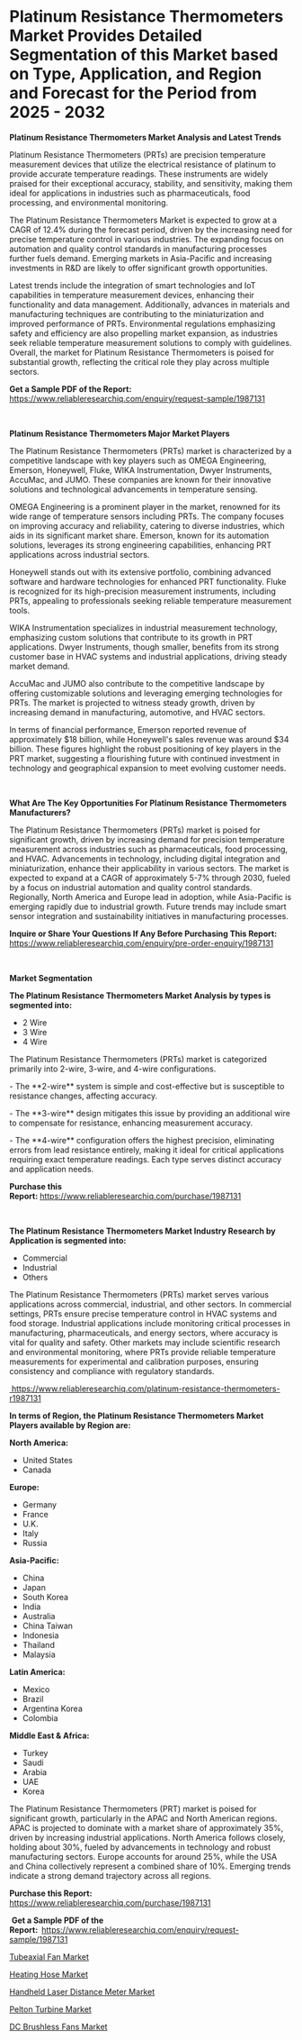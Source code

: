 <p><h1>Platinum Resistance Thermometers Market Provides Detailed Segmentation of this Market based on Type, Application, and Region and Forecast for the Period from 2025 - 2032</h1></p><p><strong>Platinum Resistance Thermometers Market Analysis and Latest Trends</strong></p>
<p><p>Platinum Resistance Thermometers (PRTs) are precision temperature measurement devices that utilize the electrical resistance of platinum to provide accurate temperature readings. These instruments are widely praised for their exceptional accuracy, stability, and sensitivity, making them ideal for applications in industries such as pharmaceuticals, food processing, and environmental monitoring.</p><p>The Platinum Resistance Thermometers Market is expected to grow at a CAGR of 12.4% during the forecast period, driven by the increasing need for precise temperature control in various industries. The expanding focus on automation and quality control standards in manufacturing processes further fuels demand. Emerging markets in Asia-Pacific and increasing investments in R&D are likely to offer significant growth opportunities. </p><p>Latest trends include the integration of smart technologies and IoT capabilities in temperature measurement devices, enhancing their functionality and data management. Additionally, advances in materials and manufacturing techniques are contributing to the miniaturization and improved performance of PRTs. Environmental regulations emphasizing safety and efficiency are also propelling market expansion, as industries seek reliable temperature measurement solutions to comply with guidelines. Overall, the market for Platinum Resistance Thermometers is poised for substantial growth, reflecting the critical role they play across multiple sectors.</p></p>
<p><strong>Get a Sample PDF of the Report:&nbsp;</strong> <a href="https://www.reliableresearchiq.com/enquiry/request-sample/1987131?utm_campaign=104&utm_medium=2&utm_source=Github&utm_content=ia&utm_term=10042025&utm_id=platinum-resistance-thermometers">https://www.reliableresearchiq.com/enquiry/request-sample/1987131</a></p>
<p>&nbsp;</p>
<p><strong>Platinum Resistance Thermometers Major Market Players</strong></p>
<p><p>The Platinum Resistance Thermometers (PRTs) market is characterized by a competitive landscape with key players such as OMEGA Engineering, Emerson, Honeywell, Fluke, WIKA Instrumentation, Dwyer Instruments, AccuMac, and JUMO. These companies are known for their innovative solutions and technological advancements in temperature sensing.</p><p>OMEGA Engineering is a prominent player in the market, renowned for its wide range of temperature sensors including PRTs. The company focuses on improving accuracy and reliability, catering to diverse industries, which aids in its significant market share. Emerson, known for its automation solutions, leverages its strong engineering capabilities, enhancing PRT applications across industrial sectors.</p><p>Honeywell stands out with its extensive portfolio, combining advanced software and hardware technologies for enhanced PRT functionality. Fluke is recognized for its high-precision measurement instruments, including PRTs, appealing to professionals seeking reliable temperature measurement tools.</p><p>WIKA Instrumentation specializes in industrial measurement technology, emphasizing custom solutions that contribute to its growth in PRT applications. Dwyer Instruments, though smaller, benefits from its strong customer base in HVAC systems and industrial applications, driving steady market demand.</p><p>AccuMac and JUMO also contribute to the competitive landscape by offering customizable solutions and leveraging emerging technologies for PRTs. The market is projected to witness steady growth, driven by increasing demand in manufacturing, automotive, and HVAC sectors.</p><p>In terms of financial performance, Emerson reported revenue of approximately $18 billion, while Honeywell's sales revenue was around $34 billion. These figures highlight the robust positioning of key players in the PRT market, suggesting a flourishing future with continued investment in technology and geographical expansion to meet evolving customer needs.</p></p>
<p>&nbsp;</p>
<p><strong>What Are The Key Opportunities For Platinum Resistance Thermometers Manufacturers?</strong></p>
<p><p>The Platinum Resistance Thermometers (PRTs) market is poised for significant growth, driven by increasing demand for precision temperature measurement across industries such as pharmaceuticals, food processing, and HVAC. Advancements in technology, including digital integration and miniaturization, enhance their applicability in various sectors. The market is expected to expand at a CAGR of approximately 5-7% through 2030, fueled by a focus on industrial automation and quality control standards. Regionally, North America and Europe lead in adoption, while Asia-Pacific is emerging rapidly due to industrial growth. Future trends may include smart sensor integration and sustainability initiatives in manufacturing processes.</p></p>
<p><strong>Inquire or Share Your Questions If Any Before Purchasing This Report:</strong> <a href="https://www.reliableresearchiq.com/enquiry/pre-order-enquiry/1987131?utm_campaign=104&utm_medium=2&utm_source=Github&utm_content=ia&utm_term=10042025&utm_id=platinum-resistance-thermometers">https://www.reliableresearchiq.com/enquiry/pre-order-enquiry/1987131</a></p>
<p>&nbsp;</p>
<p><strong>Market Segmentation</strong></p>
<p><strong>The Platinum Resistance Thermometers Market Analysis by types is segmented into:</strong></p>
<p><ul><li>2 Wire</li><li>3 Wire</li><li>4 Wire</li></ul></p>
<p><p>The Platinum Resistance Thermometers (PRTs) market is categorized primarily into 2-wire, 3-wire, and 4-wire configurations. </p><p>- The **2-wire** system is simple and cost-effective but is susceptible to resistance changes, affecting accuracy. </p><p>- The **3-wire** design mitigates this issue by providing an additional wire to compensate for resistance, enhancing measurement accuracy. </p><p>- The **4-wire** configuration offers the highest precision, eliminating errors from lead resistance entirely, making it ideal for critical applications requiring exact temperature readings. Each type serves distinct accuracy and application needs.</p></p>
<p><strong>Purchase this Report:&nbsp;</strong><a href="https://www.reliableresearchiq.com/purchase/1987131?utm_campaign=104&utm_medium=2&utm_source=Github&utm_content=ia&utm_term=10042025&utm_id=platinum-resistance-thermometers">https://www.reliableresearchiq.com/purchase/1987131</a></p>
<p>&nbsp;</p>
<p><strong>The Platinum Resistance Thermometers Market Industry Research by Application is segmented into:</strong></p>
<p><ul><li>Commercial</li><li>Industrial</li><li>Others</li></ul></p>
<p><p>The Platinum Resistance Thermometers (PRTs) market serves various applications across commercial, industrial, and other sectors. In commercial settings, PRTs ensure precise temperature control in HVAC systems and food storage. Industrial applications include monitoring critical processes in manufacturing, pharmaceuticals, and energy sectors, where accuracy is vital for quality and safety. Other markets may include scientific research and environmental monitoring, where PRTs provide reliable temperature measurements for experimental and calibration purposes, ensuring consistency and compliance with regulatory standards.</p></p>
<p><a href="https://www.reliableresearchiq.com/platinum-resistance-thermometers-r1987131?utm_campaign=104&utm_medium=2&utm_source=Github&utm_content=ia&utm_term=10042025&utm_id=platinum-resistance-thermometers">&nbsp;https://www.reliableresearchiq.com/platinum-resistance-thermometers-r1987131</a></p>
<p><strong>In terms of Region, the Platinum Resistance Thermometers Market Players available by Region are:</strong></p>
<p>
    <p> <strong> North America: </strong>
        <ul>
            <li>United States</li>
            <li>Canada</li>
        </ul>
        </p> 
    <p> <strong> Europe: </strong>
        <ul>
            <li>Germany</li>
            <li>France</li>
            <li>U.K.</li>
            <li>Italy</li>
            <li>Russia</li>
        </ul>
        </p> 
    <p> <strong> Asia-Pacific: </strong>
        <ul>
            <li>China</li>
            <li>Japan</li>
            <li>South Korea</li>
            <li>India</li>
            <li>Australia</li>
            <li>China Taiwan</li>
            <li>Indonesia</li>
            <li>Thailand</li>
            <li>Malaysia</li>
        </ul>
        </p> 
    <p> <strong> Latin America: </strong>
        <ul>
            <li>Mexico</li>
            <li>Brazil</li>
            <li>Argentina Korea</li>
            <li>Colombia</li>
        </ul>
        </p> 
    <p> <strong> Middle East & Africa: </strong>
        <ul>
            <li>Turkey</li>
            <li>Saudi</li>
            <li>Arabia</li>
            <li>UAE</li>
            <li>Korea</li>
        </ul>
    </p>
    </p>
<p><p>The Platinum Resistance Thermometers (PRT) market is poised for significant growth, particularly in the APAC and North American regions. APAC is projected to dominate with a market share of approximately 35%, driven by increasing industrial applications. North America follows closely, holding about 30%, fueled by advancements in technology and robust manufacturing sectors. Europe accounts for around 25%, while the USA and China collectively represent a combined share of 10%. Emerging trends indicate a strong demand trajectory across all regions.</p></p>
<p><strong>Purchase this Report: </strong><a href="https://www.reliableresearchiq.com/purchase/1987131?utm_campaign=104&utm_medium=2&utm_source=Github&utm_content=ia&utm_term=10042025&utm_id=platinum-resistance-thermometers">https://www.reliableresearchiq.com/purchase/1987131</a></p>
<p>&nbsp;<strong>Get a Sample PDF of the Report:&nbsp;&nbsp;</strong><a href="https://www.reliableresearchiq.com/enquiry/request-sample/1987131?utm_campaign=104&utm_medium=2&utm_source=Github&utm_content=ia&utm_term=10042025&utm_id=platinum-resistance-thermometers">https://www.reliableresearchiq.com/enquiry/request-sample/1987131</a></p>
<p><strong></strong></p>
<p><p><a href="https://github.com/geyangvayora/Market-Research-Report-List-1/blob/main/tubeaxial-fan-market.md?utm_campaign=104&utm_medium=2&utm_source=Github&utm_content=ia&utm_term=10042025&utm_id=platinum-resistance-thermometers">Tubeaxial Fan Market</a></p><p><a href="https://github.com/kalsirollija/Market-Research-Report-List-1/blob/main/heating-hose-market.md?utm_campaign=104&utm_medium=2&utm_source=Github&utm_content=ia&utm_term=10042025&utm_id=platinum-resistance-thermometers">Heating Hose Market</a></p><p><a href="https://github.com/belhejmawoue/Market-Research-Report-List-1/blob/main/handheld-laser-distance-meter-market.md?utm_campaign=104&utm_medium=2&utm_source=Github&utm_content=ia&utm_term=10042025&utm_id=platinum-resistance-thermometers">Handheld Laser Distance Meter Market</a></p><p><a href="https://github.com/shamyzinniwl/Market-Research-Report-List-1/blob/main/pelton-turbine-market.md?utm_campaign=104&utm_medium=2&utm_source=Github&utm_content=ia&utm_term=10042025&utm_id=platinum-resistance-thermometers">Pelton Turbine Market</a></p><p><a href="https://github.com/bulkagumanvv/Market-Research-Report-List-1/blob/main/dc-brushless-fans-market.md?utm_campaign=104&utm_medium=2&utm_source=Github&utm_content=ia&utm_term=10042025&utm_id=platinum-resistance-thermometers">DC Brushless Fans Market</a></p></p>
